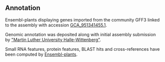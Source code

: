**Annotation**
----------

Ensembl-plants displaying genes imported from the community GFF3 linked to the assembly with accession [GCA\_951341455.1](http://www.ebi.ac.uk/ena/data/view/GCA_951341455.1).

Genomic annotation was deposited along with initial assembly submission by ["Martin Luther University Halle-Wittenberg"](https://www.uni-halle.de/?lang=en).

Small RNA features, protein features, BLAST hits and cross-references have been
computed by [Ensembl-plants](https://plants.ensembl.org/info/genome/annotation/index.html).
